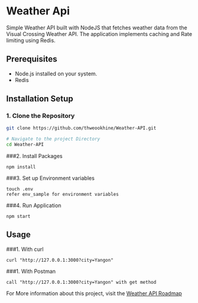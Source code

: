 # Weather Api

Simple Weather API built with NodeJS that fetches weather data from the Visual Crossing Weather API. The application implements caching and Rate limiting using Redis.

## Prerequisites

- Node.js installed on your system.
- Redis

## Installation Setup

### 1. Clone the Repository

```bash
git clone https://github.com/thweookhine/Weather-API.git

# Navigate to the project Directory
cd Weather-API
```

###2. Install Packages

```
npm install
```

###3. Set up Environment variables

```
touch .env
refer env_sample for environment variables
```

###4. Run Application

```
npm start
```

## Usage

###1. With curl

```
curl "http://127.0.0.1:3000?city=Yangon"
```

###1. With Postman

```
call "http://127.0.0.1:3000?city=Yangon" with get method
```

For More information about this project, visit the [Weather API Roadmap](https://roadmap.sh/projects/weather-api-wrapper-service)

